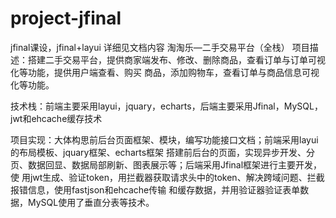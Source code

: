 # project-jfinal
jfinal课设，jfinal+layui
详细见文档内容
淘淘乐—二手交易平台（全栈）
项目描述：搭建二手交易平台，提供商家端发布、修改、删除商品，查看订单与订单可视化等功能，提供用户端查看、购买
商品，添加购物车，查看订单与商品信息可视化等功能。

技术栈：前端主要采用layui，jquary，echarts，后端主要采用Jfinal，MySQL，jwt和ehcache缓存技术

项目实现：大体构思前后台页面框架、模块，编写功能接口文档；前端采用layui的布局模板、jquary框架、echarts框架
搭建前后台的页面，实现异步开发、分页、数据回显、数据局部刷新、图表展示等；后端采用Jfinal框架进行主要开发，使
用jwt生成、验证token，用拦截器获取请求头中的token、解决跨域问题、拦截报错信息，使用fastjson和ehcache传输
和缓存数据，并用验证器验证表单数据，MySQL使用了垂直分表等技术。
